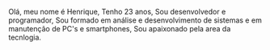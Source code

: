 Olá, meu nome é Henrique,
Tenho 23 anos,
Sou desenvolvedor e programador,
Sou formado em análise e desenvolvimento de sistemas e em manutenção de PC's e smartphones,
Sou apaixonado pela area da tecnlogia.
